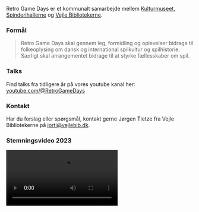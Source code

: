 <!-- BEGIN ARISE ------------------------------
Title:: "Om"

Author:: "Retro Game Days"
Description:: "Om"
Language:: "da"
Thumbnail:: "joystick-150x150.png"
Published Date:: "2025-06-17"
Modified Date:: "2025-06-17"

toc:: "false"
process_markdown:: "true"
content_header:: "false"
---- END ARISE \\ DO NOT MODIFY THIS LINE ---->

Retro Game Days er et kommunalt samarbejde mellem [Kulturmuseet](https://www.vejlemuseerne.dk/besoeg-os/kulturmuseet/), [Spinderihallerne](https://spinderihallerne.dk) og [Vejle Bibliotekerne](https://vejlebib.dk).

### Formål
> Retro Game Days skal gennem leg, formidling og oplevelser bidrage til folkeoplysing om dansk og international spilkultur og spilhistorie. Særligt skal arrangementet bidrage til at styrke fællesskaber om spil.

### Talks
Find talks fra tidligere år på vores youtube kanal her: [youtube.com/@RetroGameDays](https://youtube.com/@RetroGameDays/)

### Kontakt
Har du forslag eller spørgsmål, kontakt gerne Jørgen Tietze fra Vejle Bibliotekerne på <jorti@vejlebib.dk>.

### Stemningsvideo 2023
![](tak.mp4)
